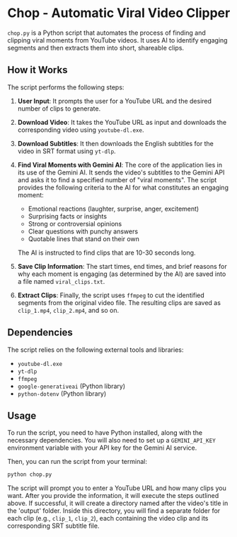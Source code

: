 # Chop - Automatic Viral Video Clipper

`chop.py` is a Python script that automates the process of finding and clipping viral moments from YouTube videos. It uses AI to identify engaging segments and then extracts them into short, shareable clips.

## How it Works

The script performs the following steps:

1.  **User Input**: It prompts the user for a YouTube URL and the desired number of clips to generate.

2.  **Download Video**: It takes the YouTube URL as input and downloads the corresponding video using `youtube-dl.exe`.

3.  **Download Subtitles**: It then downloads the English subtitles for the video in SRT format using `yt-dlp`.

4.  **Find Viral Moments with Gemini AI**: The core of the application lies in its use of the Gemini AI. It sends the video's subtitles to the Gemini API and asks it to find a specified number of "viral moments". The script provides the following criteria to the AI for what constitutes an engaging moment:
    *   Emotional reactions (laughter, surprise, anger, excitement)
    *   Surprising facts or insights
    *   Strong or controversial opinions
    *   Clear questions with punchy answers
    *   Quotable lines that stand on their own

    The AI is instructed to find clips that are 10-30 seconds long.

5.  **Save Clip Information**: The start times, end times, and brief reasons for why each moment is engaging (as determined by the AI) are saved into a file named `viral_clips.txt`.

6.  **Extract Clips**: Finally, the script uses `ffmpeg` to cut the identified segments from the original video file. The resulting clips are saved as `clip_1.mp4`, `clip_2.mp4`, and so on.

## Dependencies

The script relies on the following external tools and libraries:

*   `youtube-dl.exe`
*   `yt-dlp`
*   `ffmpeg`
*   `google-generativeai` (Python library)
*   `python-dotenv` (Python library)

## Usage

To run the script, you need to have Python installed, along with the necessary dependencies. You will also need to set up a `GEMINI_API_KEY` environment variable with your API key for the Gemini AI service.

Then, you can run the script from your terminal:

```bash
python chop.py
```

The script will prompt you to enter a YouTube URL and how many clips you want. After you provide the information, it will execute the steps outlined above. If successful, it will create a directory named after the video's title in the 'output' folder. Inside this directory, you will find a separate folder for each clip (e.g., `clip_1`, `clip_2`), each containing the video clip and its corresponding SRT subtitle file.
